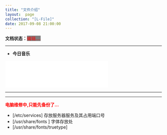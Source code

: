 ```yaml
---
title: "文件介绍"
layout:  page
collection: "[L-File]"
date: 2017-09-08 21:00:00
---
```


**文档状态：**<a style="color:red;background-color:gray">编辑....</a>

---
- **今日音乐**
<iframe frameborder="no" border="0" marginwidth="0" marginheight="0" width=330 height=86 src="//music.163.com/outchain/player?type=2&id=286999&auto=0&height=66"></iframe>

---
>

---

<b style="color:red">电脑维修中,只能先备份了...</b>


- [/etc/services] 存放服务器服务及其占用端口号
- [/usr/share/fonts ] 字体存放处
- [/usr/share/fonts/truetype]
